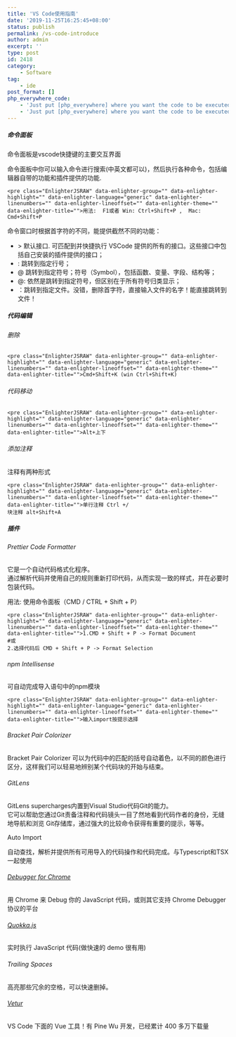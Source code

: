 ```yaml
---
title: 'VS Code使用指南'
date: '2019-11-25T16:25:45+08:00'
status: publish
permalink: /vs-code-introduce
author: admin
excerpt: ''
type: post
id: 2418
category:
    - Software
tag:
    - ide
post_format: []
php_everywhere_code:
    - 'Just put [php_everywhere] where you want the code to be executed.'
    - 'Just put [php_everywhere] where you want the code to be executed.'
---
```

##### 命令面板

命令面板是vscode快捷键的主要交互界面

命令面板中你可以输入命令进行搜索(中英文都可以)，然后执行各种命令，包括编辑器自带的功能和插件提供的功能.

```
<pre class="EnlighterJSRAW" data-enlighter-group="" data-enlighter-highlight="" data-enlighter-language="generic" data-enlighter-linenumbers="" data-enlighter-lineoffset="" data-enlighter-theme="" data-enlighter-title="">用法:  F1或者 Win: Ctrl+Shift+P ,  Mac: Cmd+Shift+P 
```

命令窗口时根据首字符的不同，能提供截然不同的功能：

- &gt; 默认接口. 可匹配到并快捷执行 VSCode 提供的所有的接口。这些接口中包括自己安装的插件提供的接口；
- : 跳转到指定行号；
- @ 跳转到指定符号；符号（Symbol），包括函数、变量、字段、结构等；
- @: 依然是跳转到指定符号，但区别在于所有符号归类显示；
- ：跳转到指定文件。没错，删除首字符，直接输入文件的名字！能直接跳转到文件！

##### 代码编辑

###### 删除

```
<pre class="EnlighterJSRAW" data-enlighter-group="" data-enlighter-highlight="" data-enlighter-language="generic" data-enlighter-linenumbers="" data-enlighter-lineoffset="" data-enlighter-theme="" data-enlighter-title="">Cmd+Shift+K (win Ctrl+Shift+K)
```

###### 代码移动

```
<pre class="EnlighterJSRAW" data-enlighter-group="" data-enlighter-highlight="" data-enlighter-language="generic" data-enlighter-linenumbers="" data-enlighter-lineoffset="" data-enlighter-theme="" data-enlighter-title="">Alt+上下
```

###### 添加注释

注释有两种形式

```
<pre class="EnlighterJSRAW" data-enlighter-group="" data-enlighter-highlight="" data-enlighter-language="generic" data-enlighter-linenumbers="" data-enlighter-lineoffset="" data-enlighter-theme="" data-enlighter-title="">单行注释 Ctrl +/
块注释 alt+Shift+A
```

##### 插件

###### Prettier Code Formatter

它是一个自动代码格式化程序。  
通过解析代码并使用自己的规则重新打印代码，从而实现一致的样式，并在必要时包装代码。

用法: 使用命令面板（CMD / CTRL + Shift + P）

```
<pre class="EnlighterJSRAW" data-enlighter-group="" data-enlighter-highlight="" data-enlighter-language="generic" data-enlighter-linenumbers="" data-enlighter-lineoffset="" data-enlighter-theme="" data-enlighter-title="">1.CMD + Shift + P -> Format Document
#或
2.选择代码后 CMD + Shift + P -> Format Selection
```

###### npm Intellisense

可自动完成导入语句中的npm模块

```
<pre class="EnlighterJSRAW" data-enlighter-group="" data-enlighter-highlight="" data-enlighter-language="generic" data-enlighter-linenumbers="" data-enlighter-lineoffset="" data-enlighter-theme="" data-enlighter-title="">输入import按提示选择
```

###### Bracket Pair Colorizer

Bracket Pair Colorizer 可以为代码中的匹配的括号自动着色，以不同的颜色进行区分，这样我们可以轻易地辨别某个代码块的开始与结束。

###### GitLens

GitLens supercharges内置到Visual Studio代码Git的能力。  
它可以帮助您通过Git责备注释和代码镜头一目了然地看到代码作者的身份，无缝地导航和浏览 Git存储库，通过强大的比较命令获得有重要的提示，等等。

Auto Import

自动查找，解析并提供所有可用导入的代码操作和代码完成。与Typescript和TSX一起使用

###### [Debugger for Chrome](https://marketplace.visualstudio.com/items?itemName=msjsdiag.debugger-for-chrome)

用 Chrome 来 Debug 你的 JavaScript 代码，或则其它支持 Chrome Debugger 协议的平台

###### [Quokka.js](https://marketplace.visualstudio.com/items?itemName=WallabyJs.quokka-vscode)

实时执行 JavaScript 代码(做快速的 demo 很有用)

######  Trailing Spaces 

高亮那些冗余的空格，可以快速删掉。

###### [Vetur](https://marketplace.visualstudio.com/items?itemName=octref.vetur)

 VS Code 下面的 Vue 工具！有 Pine Wu 开发，已经累计 400 多万下载量